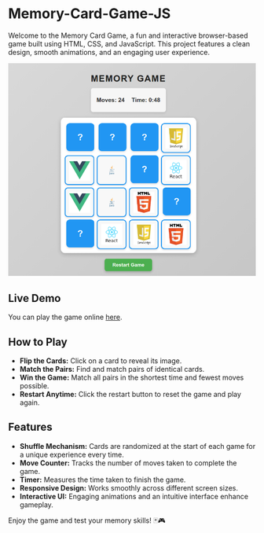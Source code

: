 # Memory-Card-Game-JS

Welcome to the Memory Card Game, a fun and interactive browser-based game built using HTML, CSS, and JavaScript. This project features a clean design, smooth animations, and an engaging user experience.

![Memory Card Game](https://github.com/soumadip-dev/Games-JS/blob/main/Memory_Card_Game/SS-Memory_Card_Game.png)

## Live Demo

You can play the game online [here](#).

## How to Play

- **Flip the Cards:** Click on a card to reveal its image.
- **Match the Pairs:** Find and match pairs of identical cards.
- **Win the Game:** Match all pairs in the shortest time and fewest moves possible.
- **Restart Anytime:** Click the restart button to reset the game and play again.

## Features

- **Shuffle Mechanism:** Cards are randomized at the start of each game for a unique experience every time.
- **Move Counter:** Tracks the number of moves taken to complete the game.
- **Timer:** Measures the time taken to finish the game.
- **Responsive Design:** Works smoothly across different screen sizes.
- **Interactive UI:** Engaging animations and an intuitive interface enhance gameplay.

Enjoy the game and test your memory skills! 🃏🎮

